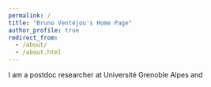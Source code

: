 ```yaml
---
permalink: /
title: "Bruno Ventéjou's Home Page"
author_profile: true
redirect_from: 
  - /about/
  - /about.html
---
```


I am a postdoc researcher at Université Grenoble Alpes and 


